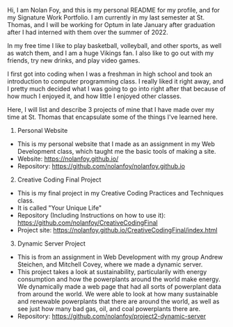 Hi, I am Nolan Foy, and this is my personal README for my profile, and for my Signature Work Portfolio.
I am currently in my last semester at St. Thomas, and I will be working for Optum in late January after graduation after I had interned with them over 
the summer of 2022. 

In my free time I like to play basketball, volleyball, and other sports, as well as watch them, and I am a huge Vikings fan. I also like to go out with my friends, 
try new drinks, and play video games. 

I first got into coding when I was a freshman in high school and took an introduction to computer programming class. I really liked it right away, and I pretty much
decided what I was going to go into right after that because of how much I enjoyed it, and how little I enjoyed other classes.

Here, I will list and describe 3 projects of mine that I have made over my time at St. Thomas that encapsulate some of the things I've learned here. 

1. Personal Website
  - This is my personal website that I made as an assignment in my Web Development class, which taught me the basic tools of making a site.
  - Website: https://nolanfoy.github.io/
  - Repository: https://github.com/nolanfoy/nolanfoy.github.io

2. Creative Coding Final Project
  - This is my final project in my Creative Coding Practices and Techniques class.
  - It is called "Your Unique Life"
  - Repository (Including Instructions on how to use it): https://github.com/nolanfoy/CreativeCodingFinal
  - Project site: https://nolanfoy.github.io/CreativeCodingFinal/index.html
 
3. Dynamic Server Project
 - This is from an assignment in Web Development with my group Andrew Steichen, and Mitchell Covey, where we made a dynamic server.
 - This project takes a look at sustainability, particularily with energy consumption and how the powerplants around the world make energy. We dynamically made a web page that had all sorts of powerplant data from around the world. We were able to look at how many sustainable and renewable powerplants that there are around the world, as well as see just how many bad gas, oil, and coal powerplants there are.  
 - Repository: https://github.com/nolanfoy/project2-dynamic-server
